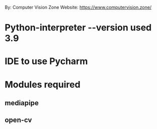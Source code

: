 By: Computer Vision Zone
Website: https://www.computervision.zone/

# Python-interpreter --version used 3.9
# IDE to use Pycharm
# Modules required 
## mediapipe 
## open-cv 
